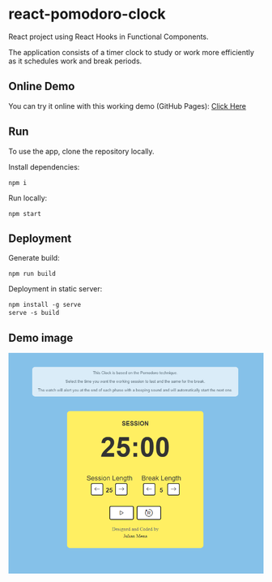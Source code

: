 # react-pomodoro-clock
React project using React Hooks in Functional Components.

The application consists of a timer clock to study or work more efficiently as it schedules work and break periods.

## Online Demo
You can try it online with this working demo (GitHub Pages): [Click Here](https://julianmenav.github.io/react-pomodoro-clock/)

## Run
To use the app, clone the repository locally.

Install dependencies:
```
npm i
```
Run locally:
```
npm start
```
## Deployment
Generate build:
```
npm run build
```
Deployment in static server:
```
npm install -g serve
serve -s build
```
## Demo image
![react-pomodoro_demo](./public/captura_web.PNG)
